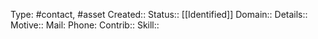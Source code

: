 Type: #contact, #asset 
Created:: 
Status:: [[Identified]]
Domain:: 
Details:: 
Motive:: 
Mail: 
Phone: 
Contrib:: 
Skill:: 